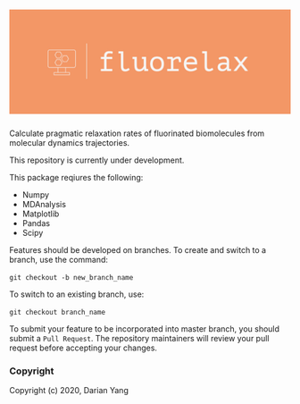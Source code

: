 ![fluorelax](docs/logo_crop.jpeg "fluorelax")
=================================
Calculate pragmatic relaxation rates of fluorinated biomolecules from molecular dynamics trajectories.

This repository is currently under development.

This package reqiures the following:
- Numpy
- MDAnalysis
- Matplotlib
- Pandas
- Scipy

Features should be developed on branches. To create and switch to a branch, use the command:

`git checkout -b new_branch_name`

To switch to an existing branch, use:

`git checkout branch_name`

To submit your feature to be incorporated into master branch, you should submit a `Pull Request`. The repository maintainers will review your pull request before accepting your changes.

### Copyright

Copyright (c) 2020, Darian Yang
